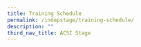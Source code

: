 ```yaml
---
title: Training Schedule
permalink: /indepstage/training-schedule/
description: ""
third_nav_title: ACSI Stage
---
```

